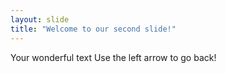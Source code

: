 ```yaml
---
layout: slide
title: "Welcome to our second slide!"
---
```

Your wonderful text
Use the left arrow to go back!

